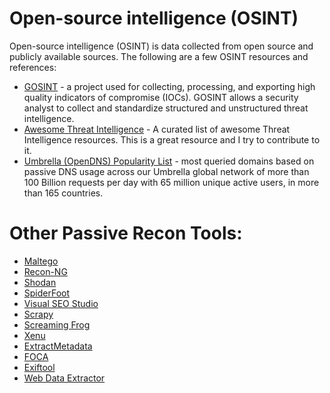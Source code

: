 # Open-source intelligence (OSINT)

Open-source intelligence (OSINT) is data collected from open source and publicly available sources. The following are a few OSINT resources and references:

- [GOSINT](https://github.com/ciscocsirt/gosint) - a project used for collecting, processing, and exporting high quality indicators of compromise (IOCs). GOSINT allows a security analyst to collect and standardize structured and unstructured threat intelligence.
- [Awesome Threat Intelligence](https://github.com/santosomar/awesome-threat-intelligence) - A curated list of awesome Threat Intelligence resources. This is a great resource and I try to contribute to it.
- [Umbrella (OpenDNS) Popularity List](http://s3-us-west-1.amazonaws.com/umbrella-static/index.html) - most queried domains based on passive DNS usage across our Umbrella global network of more than 100 Billion requests per day with 65 million unique active users, in more than 165 countries.

# Other Passive Recon Tools:
- [Maltego](https://www.paterva.com/web7/)
- [Recon-NG](https://bitbucket.org/LaNMaSteR53/recon-ng)
- [Shodan](https://shodan.io)
- [SpiderFoot](http://spiderfoot.net)
- [Visual SEO Studio](https://visual-seo.com/)
- [Scrapy](https://scrapy.org)
- [Screaming Frog](https://www.screamingfrog.co.uk)
- [Xenu](http://home.snafu.de)
- [ExtractMetadata](http://www.extractmetadata.com)
- [FOCA](https://elevenpaths.com)
- [Exiftool](http://www.sno.phy.queensu.ca)
- [Web Data Extractor](http://www.webextractor.com)


